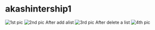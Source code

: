 
# akashintership1
![1st pic](https://user-images.githubusercontent.com/84893135/121346522-13c4f500-c8db-11eb-9a71-853c9d01a754.jpeg)
![2nd pic](https://user-images.githubusercontent.com/84893135/121346578-23dcd480-c8db-11eb-8a63-fdf78ff01fc7.jpeg)
After add alist
![3rd pic](https://user-images.githubusercontent.com/84893135/121346871-7a4a1300-c8db-11eb-81d0-30d1e1203551.jpeg)
After delete a list
![4th pic](https://user-images.githubusercontent.com/84893135/121347182-bed5ae80-c8db-11eb-8b7e-ee896a5f29ad.jpeg)

